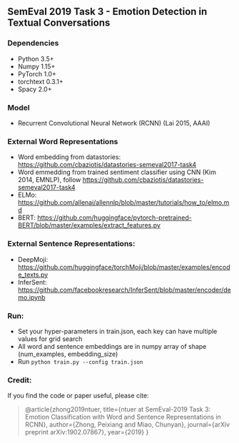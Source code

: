 ## SemEval 2019 Task 3 - Emotion Detection in Textual Conversations

### Dependencies
- Python 3.5+
- Numpy 1.15+
- PyTorch 1.0+
- torchtext 0.3.1+
- Spacy 2.0+

### Model
- Recurrent Convolutional Neural Network (RCNN) (Lai 2015, AAAI)

### External Word Representations
- Word embedding from datastories: https://github.com/cbaziotis/datastories-semeval2017-task4
- Word emmedding from trained sentiment classifier using CNN (Kim 2014, EMNLP), follow https://github.com/cbaziotis/datastories-semeval2017-task4
- ELMo: https://github.com/allenai/allennlp/blob/master/tutorials/how_to/elmo.md
- BERT: https://github.com/huggingface/pytorch-pretrained-BERT/blob/master/examples/extract_features.py

### External Sentence Representations:
- DeepMoji: https://github.com/huggingface/torchMoji/blob/master/examples/encode_texts.py
- InferSent: https://github.com/facebookresearch/InferSent/blob/master/encoder/demo.ipynb

### Run:
- Set your hyper-parameters in train.json, each key can have multiple values for grid search
- All word and sentence embeddings are in numpy array of shape (num_examples, embedding_size)
- Run `python train.py --config train.json`

### Credit:
If you find the code or paper useful, please cite:
> @article{zhong2019ntuer,
  title={ntuer at SemEval-2019 Task 3: Emotion Classification with Word and Sentence Representations in RCNN},
  author={Zhong, Peixiang and Miao, Chunyan},
  journal={arXiv preprint arXiv:1902.07867},
  year={2019}
}